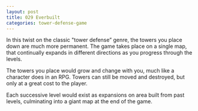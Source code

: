 ```yaml
---
layout: post
title: 029 Everbuilt
categories: tower-defense-game
---
```

In this twist on the classic "tower defense” genre, the towers you place down are much more permanent.  The game takes place on a single map, that continually expands in different directions as you progress through the levels.

The towers you place would grow and change with you, much like a character does in an RPG. Towers can still be moved and destroyed, but only at a great cost to the player.

Each successive level would exist as expansions on area built from past levels, culminating into a giant map at the end of the game.